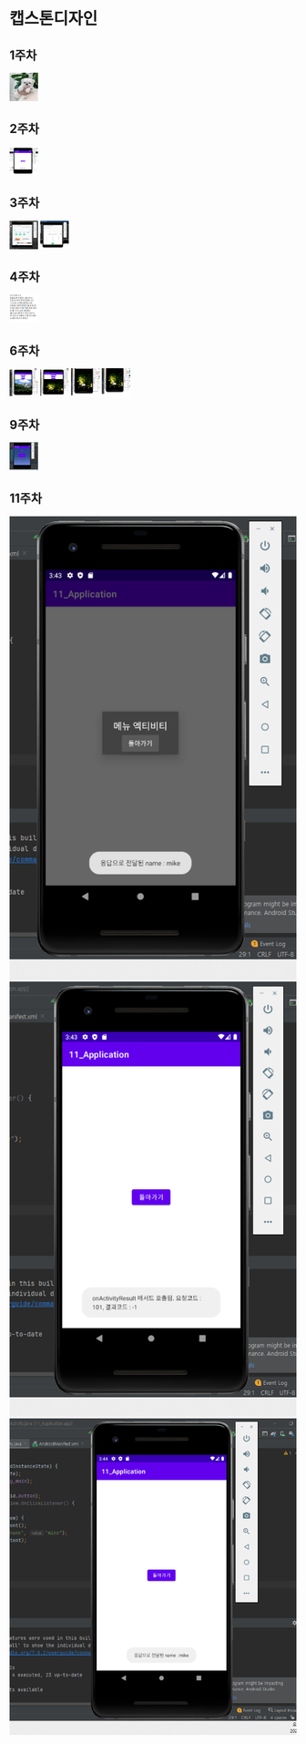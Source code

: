 # 캡스톤디자인 


## 1주차
<img width="50" height="50" src="./png/gang.jfif"></img>

## 2주차 

<img width="50" height="50" src="./png/Android_1.PNG"></img>

## 3주차
<img width="50" height="50" src="./png/Android_2.PNG"></img>
<img width="50" height="50" src="./png/Android_3.PNG"></img>

## 4주차
<img width="50" height="50" src="./png/Android_4.PNG"></img>




## 6주차
<img width="50" height="50" src="./png/Android_6-1.PNG"></img>
<img width="50" height="50" src="./png/Android_6-2.PNG"></img>
<img width="50" height="50" src="./png/Android_6-3.PNG"></img>
<img width="50" height="50" src="./png/Android_6-4.PNG"></img>


## 9주차
<img width="50" height="50" src="./png/Android_9.PNG"></img>


## 11주차
<img width="" height="" src="./png/Android_11-1.PNG"></img>
<img width="" height="" src="./png/Android_11-2.PNG"></img>
<img width="" height="" src="./png/Android_11-3.PNG"></img>





